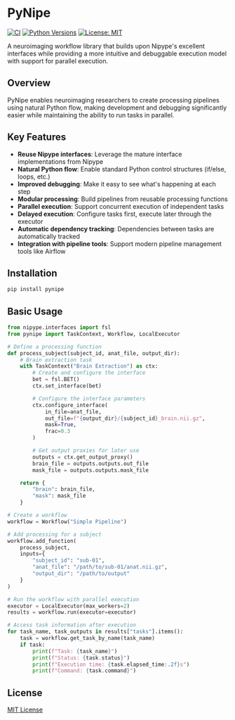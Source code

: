 # PyNipe

[![CI](https://github.com/vanandrew/pynipe/actions/workflows/tests.yml/badge.svg)](https://github.com/vanandrew/pynipe/actions/workflows/tests.yml)
[![Python Versions](https://img.shields.io/badge/python-3.10%20%7C%203.11%20%7C%203.12-blue)](https://github.com/vanandrew/pynipe)
[![License: MIT](https://img.shields.io/badge/License-MIT-yellow.svg)](https://opensource.org/licenses/MIT)

A neuroimaging workflow library that builds upon Nipype's excellent interfaces while providing a more intuitive and debuggable execution model with support for parallel execution.

## Overview

PyNipe enables neuroimaging researchers to create processing pipelines using natural Python flow, making development and debugging significantly easier while maintaining the ability to run tasks in parallel.

## Key Features

- **Reuse Nipype interfaces**: Leverage the mature interface implementations from Nipype
- **Natural Python flow**: Enable standard Python control structures (if/else, loops, etc.)
- **Improved debugging**: Make it easy to see what's happening at each step
- **Modular processing**: Build pipelines from reusable processing functions
- **Parallel execution**: Support concurrent execution of independent tasks
- **Delayed execution**: Configure tasks first, execute later through the executor
- **Automatic dependency tracking**: Dependencies between tasks are automatically tracked
- **Integration with pipeline tools**: Support modern pipeline management tools like Airflow

## Installation

```bash
pip install pynipe
```

## Basic Usage

```python
from nipype.interfaces import fsl
from pynipe import TaskContext, Workflow, LocalExecutor

# Define a processing function
def process_subject(subject_id, anat_file, output_dir):
    # Brain extraction task
    with TaskContext("Brain Extraction") as ctx:
        # Create and configure the interface
        bet = fsl.BET()
        ctx.set_interface(bet)

        # Configure the interface parameters
        ctx.configure_interface(
            in_file=anat_file,
            out_file=f"{output_dir}/{subject_id}_brain.nii.gz",
            mask=True,
            frac=0.3
        )

        # Get output proxies for later use
        outputs = ctx.get_output_proxy()
        brain_file = outputs.outputs.out_file
        mask_file = outputs.outputs.mask_file

    return {
        "brain": brain_file,
        "mask": mask_file
    }

# Create a workflow
workflow = Workflow("Simple Pipeline")

# Add processing for a subject
workflow.add_function(
    process_subject,
    inputs={
        "subject_id": "sub-01",
        "anat_file": "/path/to/sub-01/anat.nii.gz",
        "output_dir": "/path/to/output"
    }
)

# Run the workflow with parallel execution
executor = LocalExecutor(max_workers=2)
results = workflow.run(executor=executor)

# Access task information after execution
for task_name, task_outputs in results["tasks"].items():
    task = workflow.get_task_by_name(task_name)
    if task:
        print(f"Task: {task_name}")
        print(f"Status: {task.status}")
        print(f"Execution time: {task.elapsed_time:.2f}s")
        print(f"Command: {task.command}")
```

## License

[MIT License](LICENSE)
